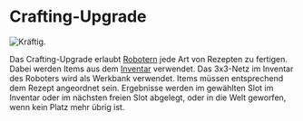 # Crafting-Upgrade

![Kräftig.](oredict:oc:craftingUpgrade)

Das Crafting-Upgrade erlaubt [Robotern](../block/robot.md) jede Art von Rezepten zu fertigen. Dabei werden Items aus dem [Inventar](../item/inventoryUpgrade.md) verwendet. Das 3x3-Netz im Inventar des Roboters wird als Werkbank verwendet. Items müssen entsprechend dem Rezept angeordnet sein. Ergebnisse werden im gewählten Slot im Inventar oder im nächsten freien Slot abgelegt, oder in die Welt geworfen, wenn kein Platz mehr übrig ist.
